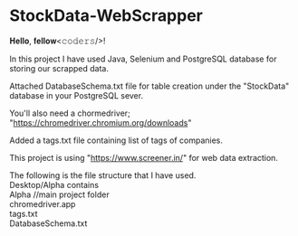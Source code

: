 # StockData-WebScrapper

𝐇𝐞𝐥𝐥𝐨, 𝐟𝐞𝐥𝐥𝐨𝐰<𝚌𝚘𝚍𝚎𝚛𝚜/>!

In this project I have used Java, Selenium and PostgreSQL database for storing our scrapped data.

Attached DatabaseSchema.txt file for table creation under the "StockData" database in your PostgreSQL sever.

You'll also need a chormedriver; "https://chromedriver.chromium.org/downloads"

Added a tags.txt file containing list of tags of companies.

This project is using "https://www.screener.in/" for web data extraction.

The following is the file structure that I have used.<br/>
Desktop/Alpha contains<br/>
    Alpha			//main project folder<br/>
    chromedriver.app<br/>
    tags.txt<br/>
    DatabaseSchema.txt<br/>
